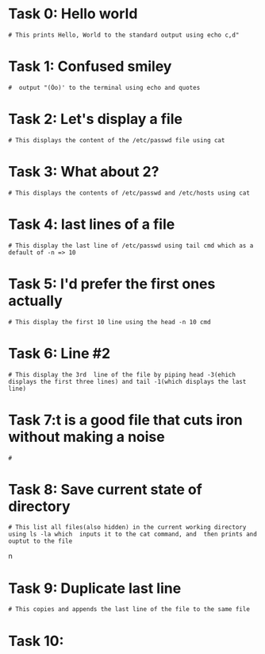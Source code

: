 # Task 0: Hello world
	# This prints Hello, World to the standard output using echo c,d"

# Task 1: Confused smiley
	#  output "(Ôo)' to the terminal using echo and quotes

# Task 2: Let's display a file
	# This displays the content of the /etc/passwd file using cat

# Task 3: What about 2?
	# This displays the contents of /etc/passwd and /etc/hosts using cat

# Task 4: last lines of a file 
	# This display the last line of /etc/passwd using tail cmd which as a default of -n => 10

# Task 5: I'd prefer the first ones actually 
	# This display the first 10 line using the head -n 10 cmd

# Task 6: Line #2
	# This display the 3rd  line of the file by piping head -3(ehich displays the first three lines) and tail -1(which displays the last line)

# Task  7:t is a good file that cuts iron without making a noise
	#

# Task 8: Save current state of directory
	# This list all files(also hidden) in the current working directory using ls -la which  inputs it to the cat command, and  then prints and ouptut to the file
n
# Task 9: Duplicate last line
	# This copies and appends the last line of the file to the same file

# Task 10:  
